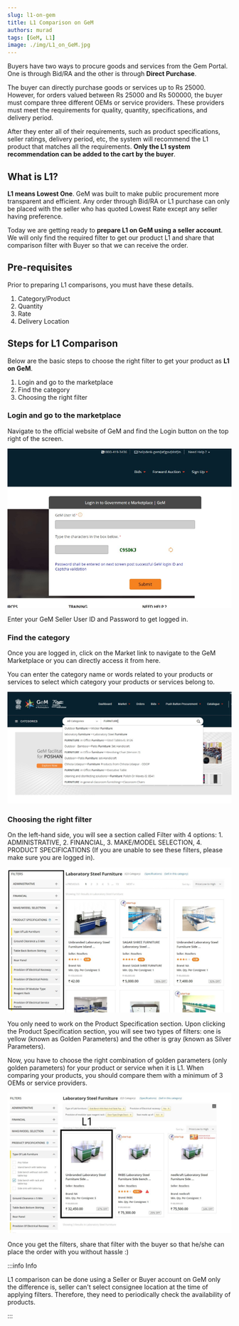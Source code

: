 ```yaml
---
slug: l1-on-gem
title: L1 Comparison on GeM
authors: murad
tags: [GeM, L1]
image: ./img/L1_on_GeM.jpg
---
```


Buyers have two ways to procure goods and services from the Gem Portal. One is through Bid/RA and the other is through **Direct Purchase**.


The buyer can directly purchase goods or services up to Rs 25000. However, for orders valued between Rs 25000 and Rs 500000, the buyer must compare three different OEMs or service providers. These providers must meet the requirements for quality, quantity, specifications, and delivery period.

<!--truncate-->

After they enter all of their requirements, such as product specifications, seller ratings, delivery period, etc, the system will recommend the L1 product that matches all the requirements. **Only the L1 system recommendation can be added to the cart by the buyer**.

## What is L1?
**L1 means Lowest One**. GeM was built to make public procurement more transparent and efficient. Any order through Bid/RA or L1 purchase can only be placed with the seller who has quoted Lowest Rate except any seller having preference.

Today we are getting ready to **prepare L1 on GeM using a seller account**. We will only find the required filter to get our product L1 and share that comparison filter with Buyer so that we can receive the order.

## Pre-requisites
Prior to preparing L1 comparisons, you must have these details.

1. Category/Product
2. Quantity
3. Rate
4. Delivery Location

## Steps for L1 Comparison
Below are the basic steps to choose the right filter to get your product as **L1 on GeM**.

1. Login and go to the marketplace
2. Find the category
3. Choosing the right filter

### Login and go to the marketplace
Navigate to the official website of GeM and find the Login button on the top right of the screen.

![Login on GeM](./img/GEM_LOGIN_PAGE.jpg)

Enter your GeM Seller User ID and Password to get logged in.

### Find the category
Once you are logged in, click on the Market link to navigate to the GeM Marketplace or you can directly access it from here.

You can enter the category name or words related to your products or services to select which category your products or services belong to.

![Marketplace Search](./img/Marketplace_Search.jpg)

### Choosing the right filter
On the left-hand side, you will see a section called Filter with 4 options: 1. ADMINISTRATIVE, 2. FINANCIAL, 3. MAKE/MODEL SELECTION, 4. PRODUCT SPECIFICATIONS (If you are unable to see these filters, please make sure you are logged in).

![Filters on GeM](./img/Product_Specification_GeM.jpg)

You only need to work on the Product Specification section. Upon clicking the Product Specification section, you will see two types of filters: one is yellow (known as Golden Parameters) and the other is gray (known as Silver Parameters).

Now, you have to choose the right combination of golden parameters (only golden parameters) for your product or service when it is L1. When comparing your products, you should compare them with a minimum of 3 OEMs or service providers.

![L1 on GeM](./img/L1_on_GeM.jpg)

Once you get the filters, share that filter with the buyer so that he/she can place the order with you without hassle :)


:::info Info

L1 comparison can be done using a Seller or Buyer account on GeM only the difference is, seller can't select consignee location at the time of applying filters. Therefore, they need to periodically check the availability of products.

:::